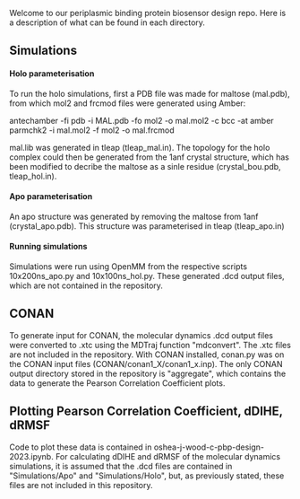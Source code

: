 Welcome to our periplasmic binding protein biosensor design repo. Here is a description of what can be found in each directory.

## Simulations
#### Holo parameterisation
To run the holo simulations, first a PDB file was made for maltose (mal.pdb), from which mol2 and frcmod files were generated using Amber:

antechamber -fi pdb -i MAL.pdb -fo mol2 -o mal.mol2 -c bcc -at amber
parmchk2 -i mal.mol2 -f mol2 -o mal.frcmod

mal.lib was generated in tleap (tleap_mal.in). The topology for the holo complex could then be generated from the 1anf crystal structure, which has been modified to decribe the maltose as a sinle residue (crystal_bou.pdb, tleap_hol.in).


#### Apo parameterisation
An apo structure was generated by removing the maltose from 1anf (crystal_apo.pdb). This structure was parameterised in tleap (tleap_apo.in)

#### Running simulations
Simulations were run using OpenMM from the respective scripts 10x200ns_apo.py and 10x100ns_hol.py. These generated .dcd output files, which are not contained in the repository.


## CONAN
To generate input for CONAN, the molecular dynamics .dcd output files were converted to .xtc using the MDTraj function "mdconvert". The .xtc files are not included in the repository.
With CONAN installed, conan.py was on the CONAN input files (CONAN/conan1_X/conan1_x.inp). The only CONAN output directory stored in the repository is "aggregate", which contains the data to generate the Pearson Correlation Coefficient plots.


## Plotting Pearson Correlation Coefficient, dDIHE, dRMSF
Code to plot these data is contained in oshea-j-wood-c-pbp-design-2023.ipynb. For calculating dDIHE and dRMSF of the molecular dynamics simulations, it is assumed that the .dcd files are contained in "Simulations/Apo" and "Simulations/Holo", but, as previously stated, these files are not included in this repository.

